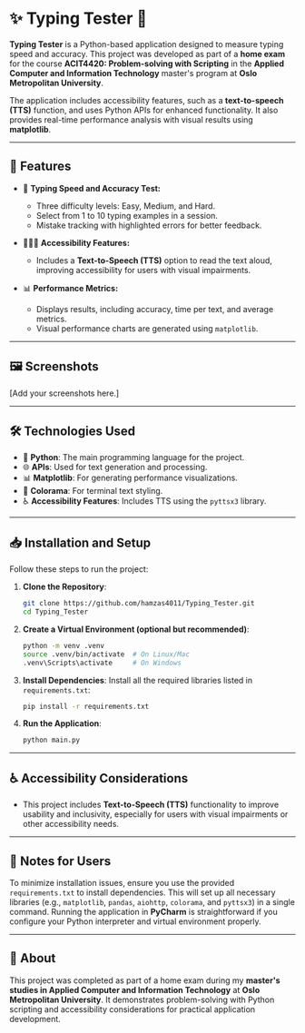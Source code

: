 # ✨ Typing Tester 🎯

**Typing Tester** is a Python-based application designed to measure typing speed and accuracy. This project was developed as part of a **home exam** for the course **ACIT4420: Problem-solving with Scripting** in the **Applied Computer and Information Technology** master's program at **Oslo Metropolitan University**. 

The application includes accessibility features, such as a **text-to-speech (TTS)** function, and uses Python APIs for enhanced functionality. It also provides real-time performance analysis with visual results using **matplotlib**.

---

## 🚀 Features

- 🎯 **Typing Speed and Accuracy Test:**
  - Three difficulty levels: Easy, Medium, and Hard.
  - Select from 1 to 10 typing examples in a session.
  - Mistake tracking with highlighted errors for better feedback.

- 🧑‍🤝‍🧑 **Accessibility Features:**
  - Includes a **Text-to-Speech (TTS)** option to read the text aloud, improving accessibility for users with visual impairments.

- 📊 **Performance Metrics:**
  - Displays results, including accuracy, time per text, and average metrics.
  - Visual performance charts are generated using `matplotlib`.

---

## 🖼️ Screenshots

[Add your screenshots here.]

---

## 🛠️ Technologies Used

- 🐍 **Python**: The main programming language for the project.
- 🌐 **APIs**: Used for text generation and processing.
- 📊 **Matplotlib**: For generating performance visualizations.
- 🎨 **Colorama**: For terminal text styling.
- ♿ **Accessibility Features**: Includes TTS using the `pyttsx3` library.

---

## 📥 Installation and Setup

Follow these steps to run the project:

1. **Clone the Repository**:
   ```bash
   git clone https://github.com/hamzas4011/Typing_Tester.git
   cd Typing_Tester
   ```

2. **Create a Virtual Environment (optional but recommended)**:
   ```bash
   python -m venv .venv
   source .venv/bin/activate  # On Linux/Mac
   .venv\Scripts\activate     # On Windows
   ```

3. **Install Dependencies**:
   Install all the required libraries listed in `requirements.txt`:
   ```bash
   pip install -r requirements.txt
   ```

4. **Run the Application**:
   ```bash
   python main.py
   ```

---

## ♿ Accessibility Considerations

- This project includes **Text-to-Speech (TTS)** functionality to improve usability and inclusivity, especially for users with visual impairments or other accessibility needs.

---

## 📌 Notes for Users

To minimize installation issues, ensure you use the provided `requirements.txt` to install dependencies. This will set up all necessary libraries (e.g., `matplotlib`, `pandas`, `aiohttp`, `colorama`, and `pyttsx3`) in a single command. Running the application in **PyCharm** is straightforward if you configure your Python interpreter and virtual environment properly.

---

## 🏫 About

This project was completed as part of a home exam during my **master's studies in Applied Computer and Information Technology** at **Oslo Metropolitan University**. It demonstrates problem-solving with Python scripting and accessibility considerations for practical application development.
